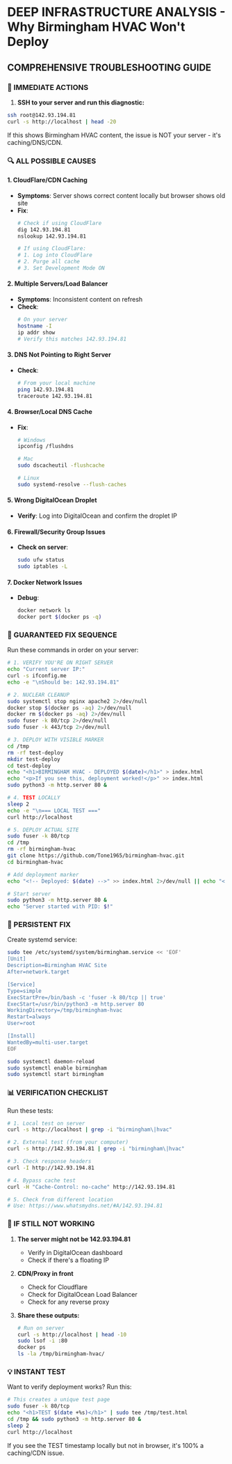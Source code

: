 # DEEP INFRASTRUCTURE ANALYSIS - Why Birmingham HVAC Won't Deploy

## COMPREHENSIVE TROUBLESHOOTING GUIDE

### 🔴 IMMEDIATE ACTIONS

1. **SSH to your server and run this diagnostic:**
```bash
ssh root@142.93.194.81
curl -s http://localhost | head -20
```

If this shows Birmingham HVAC content, the issue is NOT your server - it's caching/DNS/CDN.

### 🔍 ALL POSSIBLE CAUSES

#### 1. **CloudFlare/CDN Caching**
- **Symptoms**: Server shows correct content locally but browser shows old site
- **Fix**:
  ```bash
  # Check if using CloudFlare
  dig 142.93.194.81
  nslookup 142.93.194.81
  
  # If using CloudFlare:
  # 1. Log into CloudFlare
  # 2. Purge all cache
  # 3. Set Development Mode ON
  ```

#### 2. **Multiple Servers/Load Balancer**
- **Symptoms**: Inconsistent content on refresh
- **Check**:
  ```bash
  # On your server
  hostname -I
  ip addr show
  # Verify this matches 142.93.194.81
  ```

#### 3. **DNS Not Pointing to Right Server**
- **Check**:
  ```bash
  # From your local machine
  ping 142.93.194.81
  traceroute 142.93.194.81
  ```

#### 4. **Browser/Local DNS Cache**
- **Fix**:
  ```bash
  # Windows
  ipconfig /flushdns
  
  # Mac
  sudo dscacheutil -flushcache
  
  # Linux
  sudo systemd-resolve --flush-caches
  ```

#### 5. **Wrong DigitalOcean Droplet**
- **Verify**: Log into DigitalOcean and confirm the droplet IP

#### 6. **Firewall/Security Group Issues**
- **Check on server**:
  ```bash
  sudo ufw status
  sudo iptables -L
  ```

#### 7. **Docker Network Issues**
- **Debug**:
  ```bash
  docker network ls
  docker port $(docker ps -q)
  ```

### 🚀 GUARANTEED FIX SEQUENCE

Run these commands in order on your server:

```bash
# 1. VERIFY YOU'RE ON RIGHT SERVER
echo "Current server IP:"
curl -s ifconfig.me
echo -e "\nShould be: 142.93.194.81"

# 2. NUCLEAR CLEANUP
sudo systemctl stop nginx apache2 2>/dev/null
docker stop $(docker ps -aq) 2>/dev/null
docker rm $(docker ps -aq) 2>/dev/null
sudo fuser -k 80/tcp 2>/dev/null
sudo fuser -k 443/tcp 2>/dev/null

# 3. DEPLOY WITH VISIBLE MARKER
cd /tmp
rm -rf test-deploy
mkdir test-deploy
cd test-deploy
echo "<h1>BIRMINGHAM HVAC - DEPLOYED $(date)</h1>" > index.html
echo "<p>If you see this, deployment worked!</p>" >> index.html
sudo python3 -m http.server 80 &

# 4. TEST LOCALLY
sleep 2
echo -e "\n=== LOCAL TEST ==="
curl http://localhost

# 5. DEPLOY ACTUAL SITE
sudo fuser -k 80/tcp
cd /tmp
rm -rf birmingham-hvac
git clone https://github.com/Tone1965/birmingham-hvac.git
cd birmingham-hvac

# Add deployment marker
echo "<!-- Deployed: $(date) -->" >> index.html 2>/dev/null || echo "<!-- Deployed: $(date) -->" > index.html

# Start server
sudo python3 -m http.server 80 &
echo "Server started with PID: $!"
```

### 🔧 PERSISTENT FIX

Create systemd service:

```bash
sudo tee /etc/systemd/system/birmingham.service << 'EOF'
[Unit]
Description=Birmingham HVAC Site
After=network.target

[Service]
Type=simple
ExecStartPre=/bin/bash -c 'fuser -k 80/tcp || true'
ExecStart=/usr/bin/python3 -m http.server 80
WorkingDirectory=/tmp/birmingham-hvac
Restart=always
User=root

[Install]
WantedBy=multi-user.target
EOF

sudo systemctl daemon-reload
sudo systemctl enable birmingham
sudo systemctl start birmingham
```

### 📊 VERIFICATION CHECKLIST

Run these tests:

```bash
# 1. Local test on server
curl -s http://localhost | grep -i "birmingham\|hvac"

# 2. External test (from your computer)
curl -s http://142.93.194.81 | grep -i "birmingham\|hvac"

# 3. Check response headers
curl -I http://142.93.194.81

# 4. Bypass cache test
curl -H "Cache-Control: no-cache" http://142.93.194.81

# 5. Check from different location
# Use: https://www.whatsmydns.net/#A/142.93.194.81
```

### 🚨 IF STILL NOT WORKING

1. **The server might not be 142.93.194.81**
   - Verify in DigitalOcean dashboard
   - Check if there's a floating IP

2. **CDN/Proxy in front**
   - Check for Cloudflare
   - Check for DigitalOcean Load Balancer
   - Check for any reverse proxy

3. **Share these outputs:**
   ```bash
   # Run on server
   curl -s http://localhost | head -10
   sudo lsof -i :80
   docker ps
   ls -la /tmp/birmingham-hvac/
   ```

### 💡 INSTANT TEST

Want to verify deployment works? Run this:

```bash
# This creates a unique test page
sudo fuser -k 80/tcp
echo "<h1>TEST $(date +%s)</h1>" | sudo tee /tmp/test.html
cd /tmp && sudo python3 -m http.server 80 &
sleep 2
curl http://localhost
```

If you see the TEST timestamp locally but not in browser, it's 100% a caching/CDN issue.
